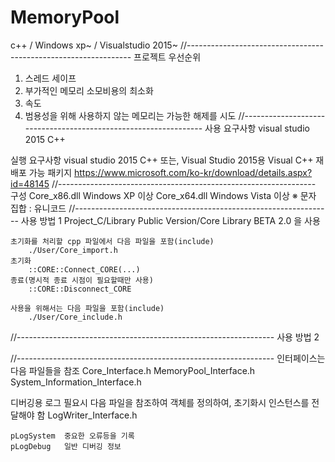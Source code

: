# MemoryPool
c++ / Windows xp~ / Visualstudio 2015~
//----------------------------------------------------------------
프로젝트 우선순위
  1. 스레드 세이프
  2. 부가적인 메모리 소모비용의 최소화
  3. 속도
  4. 범용성을 위해 사용하지 않는 메모리는 가능한 해제를 시도
//----------------------------------------------------------------
사용 요구사항
	visual studio 2015 C++

실행 요구사항
	visual studio 2015 C++ 또는,
	Visual Studio 2015용 Visual C++ 재배포 가능 패키지
		https://www.microsoft.com/ko-kr/download/details.aspx?id=48145
//----------------------------------------------------------------
구성
	Core_x86.dll	Windows XP 이상
	Core_x64.dll	Windows Vista 이상
	※ 문자 집합 : 유니코드
//----------------------------------------------------------------
사용 방법 1
  Project_C/Library Public Version/Core Library BETA 2.0 을 사용
  
	초기화를 처리할 cpp 파일에서 다음 파일을 포함(include)
		./User/Core_import.h
	초기화
		::CORE::Connect_CORE(...)
	종료(명시적 종료 시점이 필요할때만 사용)
		::CORE::Disconnect_CORE

	사용을 위해서는 다음 파일을 포함(include)
		./User/Core_include.h
//----------------------------------------------------------------
사용 방법 2
  
//----------------------------------------------------------------
인터페이스는 다음 파일들을 참조
	Core_Interface.h
	MemoryPool_Interface.h
	System_Information_Interface.h

디버깅용 로그 필요시 다음 파일을 참조하여 객체를 정의하여, 초기화시 인스턴스를 전달해야 함
	LogWriter_Interface.h

	pLogSystem	중요한 오류등을 기록
	pLogDebug	일반 디버깅 정보

